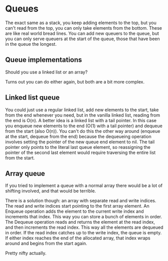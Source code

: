 # Queues

The exact same as a stack, you keep adding elements to the top, but you can't read from the top, you can only take elements from the bottom. These are like real world bread lines. You can add new queuers to the queue, but you can only serve queuers at the start of the queue, those that have been in the queue the longest.

## Queue implementations

Should you use a linked list or an array?

Turns out you can do either again, but both are a bit more complex.

## Linked list queue

You could just use a regular linked list, add new elements to the start, take from the end whenever you need, but in the vanilla linked list, reading from the end is O(n). A better idea is a linked list with a tail pointer. In this case you enqueue new elements to the end (O(1) with a tail pointer) and dequeue from the start (also O(n)). You can't do this the other way around (enqueue at the start, dequeue from the end) because the dequeueing operation involves setting the pointer of the new queue end element to nil. The tail pointer only points to the literal last queue element, so reassigning the pointer of the second last element would require traversing the entire list from the start.

## Array queue

If you tried to implement a queue with a normal array there would be a lot of shifting involved, and that would be terrible. 

There is a solution though: an array with separate read and write indices. The read and write indices start pointing to the first array element. An Enqueue operation adds the element to the current write index and increments that index. This way you can store a bunch of elements in order. The Dequeue operation reads and returns the element at the read index, and then increments the read index. This way all the elements are dequeued in order. If the read index catches up to the write index, the queue is empty. If either index reaches the end of the allocated array, that index wraps around and begins from the start again.

Pretty nifty actually.
